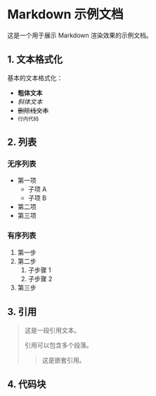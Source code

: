 # Markdown 示例文档

这是一个用于展示 Markdown 渲染效果的示例文档。

## 1. 文本格式化

基本的文本格式化：

- **粗体文本**
- _斜体文本_
- ~~删除线文本~~
- `行内代码`

## 2. 列表

### 无序列表

- 第一项
  - 子项 A
  - 子项 B
- 第二项
- 第三项

### 有序列表

1. 第一步
2. 第二步
   1. 子步骤 1
   2. 子步骤 2
3. 第三步

## 3. 引用

> 这是一段引用文本。
>
> 引用可以包含多个段落。
>
> > 这是嵌套引用。

## 4. 代码块
